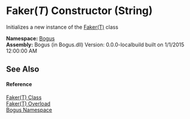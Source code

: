 # Faker(*T*) Constructor (String)
 

Initializes a new instance of the <a href="T_Bogus_Faker_1">Faker(T)</a> class

**Namespace:**&nbsp;<a href="N_Bogus">Bogus</a><br />**Assembly:**&nbsp;Bogus (in Bogus.dll) Version: 0.0.0-localbuild built on 1/1/2015 12:00:00 AM

## See Also


#### Reference
<a href="T_Bogus_Faker_1">Faker(T) Class</a><br /><a href="Overload_Bogus_Faker_1__ctor">Faker(T) Overload</a><br /><a href="N_Bogus">Bogus Namespace</a><br />